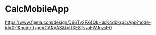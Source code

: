# CalcMobileApp

https://www.figma.com/design/D66Tv2PX4QkHdcK4dbksgc/App?node-id=0-1&node-type=CANVAS&t=TtXESTsyoFWJozsI-0
